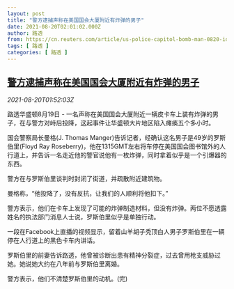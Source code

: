 ```yaml
---
layout: post
title: "警方逮捕声称在美国国会大厦附近有炸弹的男子"
date: 2021-08-20T02:01:02.000Z
author: 路透
from: https://cn.reuters.com/article/us-police-capitol-bomb-man-0820-idCNKBS2FL04W
tags: [ 路透 ]
categories: [ 路透 ]
---
```

<!--1629424862000-->
[警方逮捕声称在美国国会大厦附近有炸弹的男子](https://cn.reuters.com/article/us-police-capitol-bomb-man-0820-idCNKBS2FL04W)
------

<div>
<div><i>2021-08-20T01:52:03Z</i></div><p>路透华盛顿8月19日 - 一名声称在美国国会大厦附近一辆皮卡车上装有炸弹的男子，在与警方对峙后投降，这起事件让华盛顿大片地区陷入瘫痪五个多小时。</p><p>国会警察局长曼格(J. Thomas Manger)告诉记者，经确认这名男子是49岁的罗斯伯里(Floyd Ray Roseberry)，他在1315GMT左右将车停在美国国会图书馆外的人行道上，并告诉一名走近他的警官说他有一枚炸弹，同时拿着似乎是一个引爆器的东西。</p><p>警方在与罗斯伯里谈判时封闭了街道，并疏散附近建筑物。</p><p>曼格称，“他投降了，没有反抗，让我们的人顺利将他扣下。”</p><p>警方表示，他们在卡车上发现了可能的炸弹制造材料，但没有炸弹。两位不愿透露姓名的执法部门消息人士说，罗斯伯里似乎是单独行动。</p><p>一段在Facebook上直播的视频显示，留着山羊胡子秃顶白人男子罗斯伯里在一辆停在人行道上的黑色卡车内讲话。</p><p>罗斯伯里的前妻告诉路透，他曾被诊断出患有精神分裂症，过去曾用枪支威胁过她。她说她大约在八年前与罗斯伯里离婚。</p><p>警方表示，他们不清楚罗斯伯里的动机。(完)</p>
</div>
